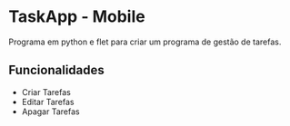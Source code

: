# TaskApp - Mobile

Programa em python e flet para criar um programa de gestão de tarefas.

## Funcionalidades
- Criar Tarefas
- Editar Tarefas
- Apagar Tarefas
